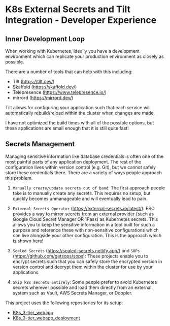 # K8s External Secrets and Tilt Integration - Developer Experience

## Inner Development Loop

When working with Kubernetes, ideally you have a development environment which can replicate your production environment as closely as possible.

There are a number of tools that can help with this including:

- Tilt (https://tilt.dev/)
- Skaffold (https://skaffold.dev/)
- Telepresence (https://www.telepresence.io/)
- mirrord (https://mirrord.dev/)

Tilt allows for configuring your application such that each service will automatically rebuild/reload within the cluster when changes are made.

I have not optimized the build times with all of the possible options, but these applications are small enough that it is still quite fast!

## Secrets Management

Managing sensitive information like database credentials is often one of the most painful parts of any application deployment. The rest of the configuration lives within version control (e.g. Git), but we cannot safely store these credentials there. There are a variety of ways people approach this problem.

1. `Manually create/update secrets out of band`: The first approach people take is to manually create any secrets. This requires no setup, but quickly becomes unmanageable and will eventually lead to pain.

2. `External Secrets Operator` (https://external-secrets.io/latest/): ESO provides a way to mirror secrets from an external provider (such as Google Cloud Secret Manager OR 1Pass) as Kubernetes secrets. This allows you to keep the sensitive information in a tool built for such a purpose and reference these with non-sensitive configurations which can live alongside your other configuration. This is the approach which is shown here!

3. `Sealed Secrets` (https://sealed-secrets.netlify.app/) and `SOPs` (https://github.com/getsops/sops): These projects enable you to encrypt secrets such that you can safely store the encrypted version in version control and decrypt them within the cluster for use by your applications.

4. `Skip k8s secrets entirely`: Some people prefer to avoid Kubernetes secrets wherever possible and load them directly from an external system such as Vault, AWS Secrets Manager, or Doppler.

This project uses the following repositories for its setup:

- [K8s_3-tier_webapp](https://github.com/Frnn4268/K8s_3-tier_webapp)
- [K8s_3-tier_webapp_deployment](https://github.com/Frnn4268/K8s_3-tier_webapp_deployment)
